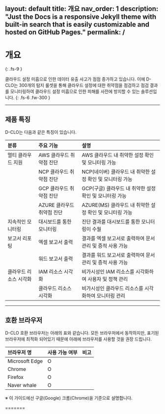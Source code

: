 
layout: default
title: 개요
nav_order: 1
description: "Just the Docs is a responsive Jekyll theme with built-in search that is easily customizable and hosted on GitHub Pages."
permalink: /
---

# 개요
{: .fs-9 }

클라우드 설정 미흡으로 인한 데이터 유출 사고가 점점 증가하고 있습니다. 이에 D-CLO는 300개의 탐지 룰셋을 통해 클라우드 설정에 대한 취약점을 점검하고 점검 결과를 모니터링하여 클라우드 설정 미흡으로 인한 피해를 사전에 방지할 수 있는 솔루션입니다.
{: .fs-6 .fw-300 }

<!-- [Get started now](#getting-started){: .btn .btn-primary .fs-5 .mb-4 .mb-md-0 .mr-2 }
[View it on GitHub][Just the Docs repo]{: .btn .fs-5 .mb-4 .mb-md-0 } -->

---

## 제품 특징

D-CLO는 다음과 같은 특징이 있습니다.

| 분류                      | 주요 기능                      | 설명                                         |
|:--------------------------|:--------------------------------|:--------------------------------------------|
| 멀티 클라우드 지원        | AWS 클라우드 취약점 진단      | AWS 클라우드 내 취약한 설정 확인 및 모니터링 가능   |
|                           | NCP 클라우드 취약점 진단      | NCP(네이버) 클라우드 내 취약한 설정 확인 및 모니터링 가능 |
|                           | GCP 클라우드 취약점 진단      | GCP(구글) 클라우드 내 취약한 설정 확인 및 모니터링 가능 |
|                           | AZURE 클라우드 취약점 진단   | AZURE(MS) 클라우드 내 취약한 설정 확인 및 모니터링 가능 |
| 지속적인 모니터링         | 대시보드를 통한 모니터링      | 진단 결과를 대시보드를 통한 모니터링이 수월        |
| 보고서 리포팅             | 엑셀 보고서 출력              | 결과를 엑셀 보고서로 출력하여 문서 관리 및 증적 사용 가능 |
|                           | 워드 보고서 출력              | 결과를 워드 보고서로 출력하여 문서 관리 및 증적 사용 가능 |
| 클라우드 리소스 시각화    | IAM 리소스 시각화             | 비가시성인 IAM 리소스를 시각화하여 사용자 및 정책 관리  |
|                           | 클라우드 리소스 시각화        | 비가시성인 클라우드 리소스를 시각화하여 모니터링 관리   |

---

## 호환 브라우저

D-CLO 호환 브라우저는 아래의 표와 같습니다. 모든 브라우저에서 동작하지만, 표기된 브라우저에 최적화 되어있기 때문에 아래에 브라우저를 사용할 것을 권장 드립니다.

| 브라우저 명       | 사용 가능 여부 | 비고 |
|:-----------------|:--------------|:----|
| Microsoft Edge   | O             |     |
| Chrome           | O             |     |
| Firefox          | O             |     |
| Naver whale      | O             |     |

※ 이 가이드에선 구글(Google) 크롬(Chrome)을 기준으로 설명합니다.

=======

